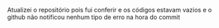 Atualizei o repositório pois fui conferir e os códigos estavam vazios e o github não notificou nenhum tipo de erro na hora do commit
